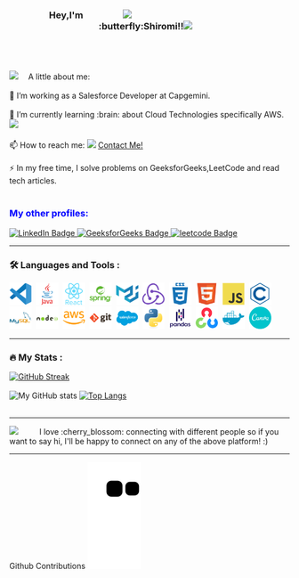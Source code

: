 <div id="header">
<img align="right" src="https://camo.githubusercontent.com/1dffb6a6ad27bc1d0ae25d7e699f69aab8f5352f241770daf62efc1b436c70df/68747470733a2f2f6d656469612e67697068792e636f6d2f6d656469612f6965796c397a6d436a4f3462347436716f592f67697068792e676966" data-canonical-src="https://media.giphy.com/media/ieyl9zmCjO4b4t6qoY/giphy.gif"width=300px style="display: inline-block;" data-target="animated-image.originalImage">
<h3 align="center">
  Hey,I'm :butterfly:Shiromi!!<img src="https://camo.githubusercontent.com/fb070d9f71a64edbafed08519130d75e7e0a0a69665d50d94ad095157f702e59/68747470733a2f2f6d656469612e67697068792e636f6d2f6d656469612f6d47634e6a736657416a593541455a4e77362f67697068792e676966" data-canonical-src="https://media.giphy.com/media/mGcNjsfWAjY5AEZNw6/giphy.gif" style="max-width: 100%; display: inline-block;" data-target="animated-image.originalImage" width=30px> <br>
   <img align="center" src="https://komarev.com/ghpvc/?username=shiromidave&style=flat-square&color=blue" alt=""/>
</h3>
<br><br>
<img src="https://camo.githubusercontent.com/be37cdc8f930300096c506ad4574eaae977c48fbb2705cfcb92f4eeab8282c7a/68747470733a2f2f6d656469612e67697068792e636f6d2f6d656469612f56674344417a634b767352364f4d307557672f67697068792e676966" data-canonical-src="https://media.giphy.com/media/VgCDAzcKvsR6OM0uWg/giphy.gif" style="max-width: 100%; display: inline-block;" data-target="animated-image.originalImage" width=30px> 
A little about me:<br><br>
🔭 I’m working as a Salesforce Developer at Capgemini.<br><br>
🌱 I’m currently learning :brain: about Cloud Technologies specifically AWS.<img src="https://cdn-icons-png.flaticon.com/512/252/252035.png" width=20px><br><br>
📫 How to reach me: <img src="https://upload.wikimedia.org/wikipedia/commons/thumb/7/7e/Gmail_icon_%282020%29.svg/2560px-Gmail_icon_%282020%29.svg.png" width=15px>     <a href = "mailto: shiromidave26@gmail.com">Contact Me!</a><br><br>   
⚡ In my free time, I solve problems on GeeksforGeeks,LeetCode and read tech articles.<br><br>

<h3 style="color:blue">My other profiles:</h3>
 <div id="badges">
 <a href="https://www.linkedin.com/in/shiromi-dave/">
    <img src="https://img.shields.io/badge/LinkedIn-blue?style=for-the-badge&logo=linkedin&logoColor=white" alt="LinkedIn Badge"/>
  </a>
  <a href="https://auth.geeksforgeeks.org/user/shiromidave/practice/">
    <img src="https://img.shields.io/badge/GeeksforGeeks-darkgreen?style=for-the-badge&logo=gfg&logoColor=white" alt="GeeksforGeeks Badge"/>
  </a>
  <a href="https://leetcode.com/shiromidave26/">
    <img src="https://img.shields.io/badge/leetcode-darkorange?style=for-the-badge&logo=leetocde&logoColor=white" alt="leetcode Badge"/>
  </a>
</div>


</div>


---

### :hammer_and_wrench: Languages and Tools :
<div>
<img src="https://github.com/devicons/devicon/blob/master/icons/vscode/vscode-original.svg" title="vscode" alt="vscode"width="40" height="40"/>&nbsp;
  <img src="https://github.com/devicons/devicon/blob/master/icons/java/java-original-wordmark.svg" title="Java" alt="Java" width="40" height="40"/>&nbsp;
  <img src="https://github.com/devicons/devicon/blob/master/icons/react/react-original-wordmark.svg" title="React" alt="React" width="40" height="40"/>&nbsp;
  <img src="https://github.com/devicons/devicon/blob/master/icons/spring/spring-original-wordmark.svg" title="Spring" alt="Spring" width="40" height="40"/>&nbsp;
  <img src="https://github.com/devicons/devicon/blob/master/icons/materialui/materialui-original.svg" title="Material UI" alt="Material UI" width="40" height="40"/>&nbsp;
  <img src="https://github.com/devicons/devicon/blob/master/icons/redux/redux-original.svg" title="Redux" alt="Redux " width="40" height="40"/>&nbsp;
  <img src="https://github.com/devicons/devicon/blob/master/icons/css3/css3-plain-wordmark.svg"  title="CSS3" alt="CSS" width="40" height="40"/>&nbsp;
  <img src="https://github.com/devicons/devicon/blob/master/icons/html5/html5-original.svg" title="HTML5" alt="HTML" width="40" height="40"/>&nbsp;
  <img src="https://github.com/devicons/devicon/blob/master/icons/javascript/javascript-original.svg" title="JavaScript" alt="JavaScript" width="40" height="40"/>&nbsp;
  <img src="https://github.com/devicons/devicon/blob/master/icons/c/c-line.svg" title="C" alt="C"width="40" height="40"/>&nbsp;
  <img src="https://github.com/devicons/devicon/blob/master/icons/mysql/mysql-original-wordmark.svg" title="MySQL"  alt="MySQL" width="40" height="40"/>&nbsp;
  <img src="https://github.com/devicons/devicon/blob/master/icons/nodejs/nodejs-original-wordmark.svg" title="NodeJS" alt="NodeJS" width="40" height="40"/>&nbsp;
  <img src="https://github.com/devicons/devicon/blob/master/icons/amazonwebservices/amazonwebservices-plain-wordmark.svg" title="AWS" alt="AWS" width="40" height="40"/>&nbsp;
  <img src="https://github.com/devicons/devicon/blob/master/icons/git/git-original-wordmark.svg" title="Git" alt="Git" width="40" height="40"/>&nbsp;
  <img src="https://github.com/devicons/devicon/blob/master/icons/salesforce/salesforce-original.svg" title="salesforce" alt="salesforce" width="40" height="40"/>&nbsp;
   <img src="https://github.com/devicons/devicon/blob/master/icons/python/python-original.svg" title="python" alt="python" width="40" height="40"/>&nbsp;
    <img src="https://github.com/devicons/devicon/blob/master/icons/pandas/pandas-original-wordmark.svg" title="pandas" alt="pandas" width="40" height="40"/>&nbsp;
   <img src="https://github.com/devicons/devicon/blob/master/icons/opencv/opencv-original.svg" title="opencv" alt="opencv" width="40" height="40"/>&nbsp;
  <img src="https://github.com/devicons/devicon/blob/master/icons/docker/docker-plain.svg" title="Docker" alt="Docker" width="40" height="40"/>&nbsp;
  <img src="https://github.com/devicons/devicon/blob/master/icons/canva/canva-original.svg" title="Canva" alt="Canva" width="40" height="40"/>&nbsp;
 
</div>

---

### :fire: My Stats : 
[![GitHub Streak](https://github-readme-streak-stats.herokuapp.com/?user=shiromidave&theme=github-dark-blue)](https://git.io/streak-stats)<br><br>
![My GitHub stats](https://github-readme-stats.vercel.app/api?username=shiromidave&show_icons=true&theme=chartreuse-dark&line_height=40)
[![Top Langs](https://github-readme-stats.vercel.app/api/top-langs/?username=shiromidave&theme=chartreuse-dark)](https://github.com/anuraghazra/github-readme-stats)
<br><br>
<hr>
<img src="https://camo.githubusercontent.com/ec0df7b334d15078e980be8f26f35f1bd6f004eaa4a121db42fed361360c1817/68747470733a2f2f6d656469612e67697068792e636f6d2f6d656469612f4c6e516a7057614f4e386e68723231764e572f67697068792e676966" data-canonical-src="https://media.giphy.com/media/LnQjpWaON8nhr21vNW/giphy.gif" style="max-width: 100%; display: inline-block;" data-target="animated-image.originalImage" width=50px>
I love :cherry_blossom: connecting with different people so if you want to say hi, I'll be happy to connect on any of the above platform! :)
<hr>

Github Contributions
![snake gif](https://github.com/shiromidave/shiromidave/blob/output/github-contribution-grid-snake.svg)
